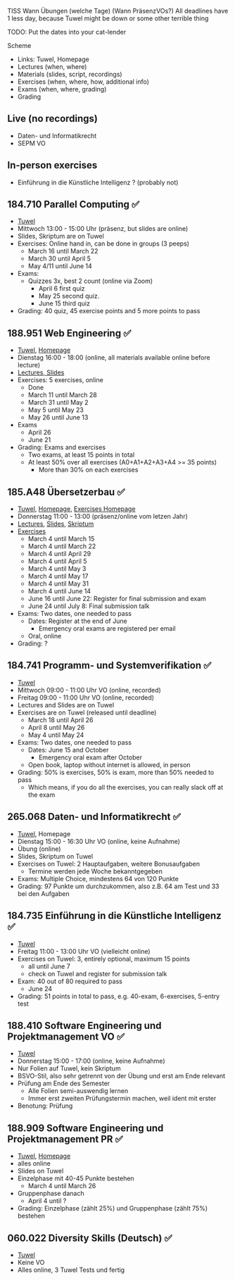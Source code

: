 TISS Wann Übungen (welche Tage)
(Wann PräsenzVOs?)
All deadlines have 1 less day, because Tuwel might be down or some other terrible thing

TODO: Put the dates into your cat-lender

Scheme
- Links: Tuwel, Homepage
- Lectures (when, where)
- Materials (slides, script, recordings)
- Exercises (when, where, how, additional info)
- Exams (when, where, grading)
- Grading

## Live (no recordings)
- Daten- und Informatikrecht
- SEPM VO

## In-person exercises
- Einführung in die Künstliche Intelligenz ? (probably not)

## 184.710 Parallel Computing ✅
- [Tuwel](https://tuwel.tuwien.ac.at/course/view.php?idnumber=184710-2022S)
- Mittwoch 13:00 - 15:00 Uhr (präsenz, but slides are online)
- Slides, Skriptum are on Tuwel
- Exercises: Online hand in, can be done in groups (3 peeps)
    - March 16 until March 22
    - March 30 until April 5
    - May 4/11 until June 14
- Exams: 
    - Quizzes 3x, best 2 count (online via Zoom)
        - April 6 first quiz
        - May 25 second quiz. 
        - June 15 third quiz
- Grading: 40 quiz, 45 exercise points and 5 more points to pass

## 188.951 Web Engineering  ✅
- [Tuwel](https://tuwel.tuwien.ac.at/course/view.php?id=45337), [Homepage](https://web-engineering-tuwien.github.io/2022/)
- Dienstag 16:00 - 18:00 (online, all materials available online before lecture)
- [Lectures, Slides](https://web-engineering-tuwien.github.io/2022/)
- Exercises: 5 exercises, online
    - Done
    - March 11 until March 28
    - March 31 until May 2
    - May 5 until May 23
    - May 26 until June 13
- Exams
    - April 26
    - June 21
- Grading: Exams and exercises
    - Two exams, at least 15 points in total
    - At least 50% over all exercises (A0+A1+A2+A3+A4 >= 35 points)
        - More than 30% on each exercises

## 185.A48 Übersetzerbau ✅
- [Tuwel](https://tuwel.tuwien.ac.at/course/view.php?idnumber=185A48-2022S), [Homepage](https://www.complang.tuwien.ac.at/andi/185A48), [Exercises Homepage](https://www.complang.tuwien.ac.at/ubvl/)
- Donnerstag 11:00 - 13:00 (präsenz/online vom letzen Jahr)
- [Lectures](https://g3.complang.tuwien.ac.at/b/and-ysp-42k-7hv), [Slides](https://www.complang.tuwien.ac.at/andi/185A48), [Skriptum](https://www.complang.tuwien.ac.at/lehre/ubvo/ubvo-skriptum.pdf)
- [Exercises](https://www.complang.tuwien.ac.at/ubvl/)
    - March 4 until March 15
    - March 4 until March 22
    - March 4 until April 29
    - March 4 until April 5
    - March 4 until May 3
    - March 4 until May 17
    - March 4 until May 31
    - March 4 until June 14
    - June 16 until June 22: Register for final submission and exam
    - June 24 until July 8: Final submission talk
- Exams: Two dates, one needed to pass
    - Dates: Register at the end of June 
        - Emergency oral exams are registered per email
    - Oral, online
- Grading: ?

## 184.741 Programm- und Systemverifikation  ✅
- [Tuwel](https://tuwel.tuwien.ac.at/course/view.php?id=46180)
- Mittwoch 09:00 - 11:00 Uhr VO (online, recorded)
- Freitag 09:00 - 11:00 Uhr VO (online, recorded)
- Lectures and Slides are on Tuwel
- Exercises are on Tuwel (released until deadline)
    - March 18 until April 26
    - April 8 until May 26
    - May 4 until May 24
- Exams: Two dates, one needed to pass
    - Dates: June 15 and October
        - Emergency oral exam after October
    - Open book, laptop without internet is allowed, in person
- Grading: 50% is exercises, 50% is exam, more than 50% needed to pass
    - Which means, if you do all the exercises, you can really slack off at the exam

## 265.068 Daten- und Informatikrecht  ✅
- [Tuwel](https://tuwel.tuwien.ac.at/course/view.php?id=44488), Homepage
- Dienstag 15:00 - 16:30 Uhr VO (online, keine Aufnahme)
- Übung (online)
- Slides, Skriptum on Tuwel
- Exercises on Tuwel: 2 Hauptaufgaben, weitere Bonusaufgaben
    - Termine werden jede Woche bekanntgegeben
- Exams: Multiple Choice, mindestens 64 von 120 Punkte
- Grading: 97 Punkte um durchzukommen, also z.B. 64 am Test und 33 bei den Aufgaben

## 184.735 Einführung in die Künstliche Intelligenz  ✅
- [Tuwel](https://tuwel.tuwien.ac.at/course/view.php?id=47023)
- Freitag 11:00 - 13:00 Uhr VO (vielleicht online)
- Exercises on Tuwel: 3, entirely optional, maximum 15 points
    - all until June 7
    - check on Tuwel and register for submission talk
- Exam: 40 out of 80 required to pass
    - June 24
- Grading: 51 points in total to pass, e.g. 40-exam, 6-exercises, 5-entry test


## 188.410 Software Engineering und Projektmanagement VO  ✅
- [Tuwel](https://tuwel.tuwien.ac.at/course/view.php?idnumber=188410-2022S)
- Donnerstag 15:00 - 17:00 (online, keine Aufnahme)
- Nur Folien auf Tuwel, kein Skriptum
- BSVO-Stil, also sehr getrennt von der Übung und erst am Ende relevant
- Prüfung am Ende des Semester
    - Alle Folien semi-auswendig lernen
    - Immer erst zweiten Prüfungstermin machen, weil ident mit erster
- Benotung: Prüfung


## 188.909 Software Engineering und Projektmanagement PR  ✅
- [Tuwel](https://tuwel.tuwien.ac.at/course/view.php?id=153), [Homepage](https://reset.inso.tuwien.ac.at/#/course/12/detail)
- alles online
- Slides on Tuwel
- Einzelphase mit 40-45 Punkte bestehen
    - March 4 until March 26
- Gruppenphase danach
    - April 4 until ?
- Grading: Einzelphase (zählt 25%) und Gruppenphase (zählt 75%) bestehen


## 060.022 Diversity Skills (Deutsch)  ✅
- [Tuwel](https://tuwel.tuwien.ac.at/course/view.php?id=47206)
- Keine VO
- Alles online, 3 Tuwel Tests und fertig
